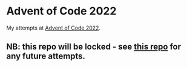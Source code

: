 # Advent of Code 2022

My attempts at [Advent of Code 2022](https://adventofcode.com/2022).

## NB: this repo will be locked - see [this repo](https://github.com/markpattison/advent-of-code) for any future attempts.